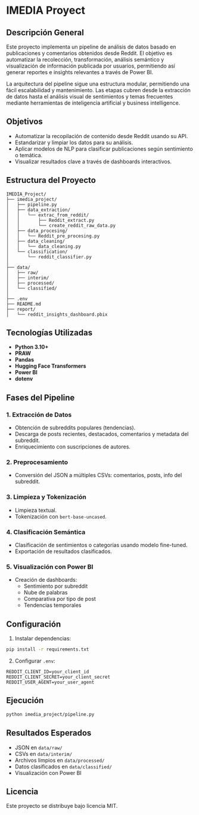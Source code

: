 # IMEDIA Proyect

## Descripción General

Este proyecto implementa un pipeline de análisis de datos basado en publicaciones y comentarios obtenidos desde Reddit. El objetivo es automatizar la recolección, transformación, análisis semántico y visualización de información publicada por usuarios, permitiendo así generar reportes e insights relevantes a través de Power BI.

La arquitectura del pipeline sigue una estructura modular, permitiendo una fácil escalabilidad y mantenimiento. Las etapas cubren desde la extracción de datos hasta el análisis visual de sentimientos y temas frecuentes mediante herramientas de inteligencia artificial y business intelligence.

## Objetivos

- Automatizar la recopilación de contenido desde Reddit usando su API.
- Estandarizar y limpiar los datos para su análisis.
- Aplicar modelos de NLP para clasificar publicaciones según sentimiento o temática.
- Visualizar resultados clave a través de dashboards interactivos.

## Estructura del Proyecto

```
IMEDIA_Project/
├── imedia_project/
│   ├── pipeline.py                        
│   ├── data_extraction/
│   │   └── extrac_from_reddit/
│   │       ├── Reddit_extract.py          
│   │       └── create_reddit_raw_data.py  
│   ├── data_procesing/
│   │   └── Reddit_pre_procesing.py        
│   ├── data_cleaning/
│   │   └── data_cleaning.py               
│   └── classification/
│       └── reddit_classifier.py     
│       
├── data/
│   ├── raw/                           
│   ├── interim/                       
│   ├── processed/                     
│   └── classified/    
│                 
├── .env                                   
├── README.md                              
├── report/                                
│   └── reddit_insights_dashboard.pbix
```

## Tecnologías Utilizadas

- **Python 3.10+**
- **PRAW**
- **Pandas**
- **Hugging Face Transformers**
- **Power BI**
- **dotenv**

## Fases del Pipeline

### 1. Extracción de Datos
- Obtención de subreddits populares (tendencias).
- Descarga de posts recientes, destacados, comentarios y metadata del subreddit.
- Enriquecimiento con suscripciones de autores.

### 2. Preprocesamiento
- Conversión del JSON a múltiples CSVs: comentarios, posts, info del subreddit.

### 3. Limpieza y Tokenización
- Limpieza textual.
- Tokenización con `bert-base-uncased`.

### 4. Clasificación Semántica
- Clasificación de sentimientos o categorías usando modelo fine-tuned.
- Exportación de resultados clasificados.

### 5. Visualización con Power BI
- Creación de dashboards:
  - Sentimiento por subreddit
  - Nube de palabras
  - Comparativa por tipo de post
  - Tendencias temporales

## Configuración

1. Instalar dependencias:

```bash
pip install -r requirements.txt
```

2. Configurar `.env`:

```env
REDDIT_CLIENT_ID=your_client_id
REDDIT_CLIENT_SECRET=your_client_secret
REDDIT_USER_AGENT=your_user_agent
```

## Ejecución

```bash
python imedia_project/pipeline.py
```

## Resultados Esperados

- JSON en `data/raw/`
- CSVs en `data/interim/`
- Archivos limpios en `data/processed/`
- Datos clasificados en `data/classified/`
- Visualización con Power BI

## Licencia

Este proyecto se distribuye bajo licencia MIT.
